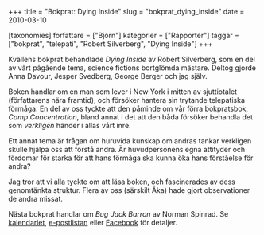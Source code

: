 +++
title = "Bokprat: Dying Inside"
slug = "bokprat_dying_inside"
date = 2010-03-10

[taxonomies]
forfattare = ["Björn"]
kategorier = ["Rapporter"]
taggar = ["bokprat", "telepati", "Robert Silverberg", "Dying Inside"]
+++

Kvällens bokprat behandlade <em>Dying Inside</em> av Robert Silverberg, som en del av vårt pågående tema, science fictions bortglömda mästare. Deltog gjorde Anna Davour, Jesper Svedberg, George Berger och jag själv.

Boken handlar om en man som lever i New York i mitten av sjuttiotalet (författarens nära framtid), och försöker hantera sin trytande telepatiska förmåga. En del av oss tyckte att den påminde om vår förra bokpratsbok, <em>Camp Concentration</em>, bland annat i det att den båda försöker behandla det som <em>verkligen</em> händer i allas vårt inre.

Ett annat tema är frågan om huruvida kunskap om andras tankar verkligen skulle hjälpa oss att förstå andra. Är huvudpersonens egna attityder och fördomar för starka för att hans förmåga ska kunna öka hans förståelse för andra?

Jag tror att vi alla tyckte om att läsa boken, och fascinerades av dess genomtänkta struktur. Flera av oss (särskilt Åka) hade gjort observationer de andra missat.

Nästa bokprat handlar om <em>Bug Jack Barron</em> av Norman Spinrad. Se <a href="__FIXME__/kalender/">kalendariet</a>, <a href="__FIXME__/e-postlista/">e-postlistan</a> eller <a href="http://www.facebook.com/event.php?eid=397916361368">Facebook</a> för detaljer.
